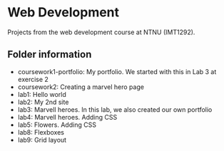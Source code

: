 # Web Development
Projects from the web development course at NTNU (IMT1292).

## Folder information
- coursework1-portfolio: My portfolio. We started with this in Lab 3 at exercise 2
- coursework2: Creating a marvel hero page
- lab1: Hello world
- lab2: My 2nd site
- lab3: Marvell heroes. In this lab, we also created our own portfolio
- lab4: Marvell heroes. Adding CSS
- lab5: Flowers. Adding CSS
- lab8: Flexboxes
- lab9: Grid layout
